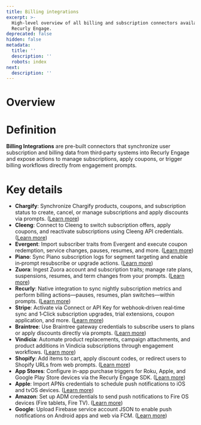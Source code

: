 ```yaml
---
title: Billing integrations
excerpt: >-
  High‑level overview of all billing and subscription connectors available in
  Recurly Engage.
deprecated: false
hidden: false
metadata:
  title: ''
  description: ''
  robots: index
next:
  description: ''
---
```

# Overview

# Definition

**Billing Integrations** are pre-built connectors that synchronize user subscription and billing data from third‑party systems into Recurly Engage and expose actions to manage subscriptions, apply coupons, or trigger billing workflows directly from engagement prompts.

# Key details

* **Chargify**: Synchronize Chargify products, coupons, and subscription status to create, cancel, or manage subscriptions and apply discounts via prompts. ([Learn more](chargify))
* **Cleeng**: Connect to Cleeng to switch subscription offers, apply coupons, and reactivate subscriptions using Cleeng API credentials. ([Learn more](cleeng))
* **Evergent**: Import subscriber traits from Evergent and execute coupon redemption, service changes, pauses, resumes, and more. ([Learn more](evergent))
* **Piano**: Sync Piano subscription logs for segment targeting and enable in‑prompt resubscribe or upgrade actions. ([Learn more](piano))
* **Zuora**: Ingest Zuora account and subscription traits; manage rate plans, suspensions, resumes, and term changes from your prompts. ([Learn more](zuora))
* **Recurly**: Native integration to sync nightly subscription metrics and perform billing actions—pauses, resumes, plan switches—within prompts. ([Learn more](recurly))
* **Stripe**: Activate via Connect or API Key for webhook‑driven real‑time sync and 1‑Click subscription upgrades, trial extensions, coupon application, and more. ([Learn more](stripe))
* **Braintree**: Use Braintree gateway credentials to subscribe users to plans or apply discounts directly via prompts. ([Learn more](braintree))
* **Vindicia**: Automate product replacements, campaign attachments, and product additions in Vindicia subscriptions through engagement workflows. ([Learn more](vindicia))
* **Shopify**: Add items to cart, apply discount codes, or redirect users to Shopify URLs from web prompts. ([Learn more](shopify))
* **App Stores**: Configure in-app purchase triggers for Roku, Apple, and Google Play Store devices via the Recurly Engage SDK. ([Learn more](app-stores))
* **Apple**: Import APNs credentials to schedule push notifications to iOS and tvOS devices. ([Learn more](apple-push-notifications))
* **Amazon**: Set up ADM credentials to send push notifications to Fire OS devices (Fire tablets, Fire TV). ([Learn more](amazon))
* **Google**: Upload Firebase service account JSON to enable push notifications on Android apps and web via FCM. ([Learn more](google))
